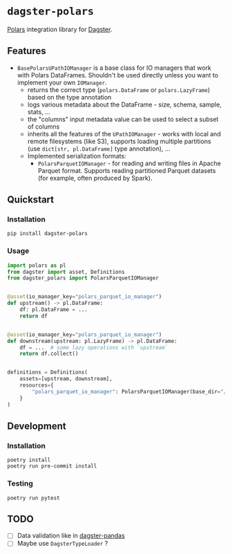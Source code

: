 # `dagster-polars`

[Polars](https://github.com/pola-rs/polars) integration library for [Dagster](https://github.com/dagster-io/dagster).

## Features
 - `BasePolarsUPathIOManager` is a base class for IO managers that work with Polars DataFrames. Shouldn't be used directly unless you want to implement your own `IOManager`.
   - returns the correct type (`polars.DataFrame` or `polars.LazyFrame`) based on the type annotation
   - logs various metadata about the DataFrame - size, schema, sample, stats, ...
   - the "columns" input metadata value can be used to select a subset of columns
   - inherits all the features of the `UPathIOManager` - works with local and remote filesystems (like S3),
       supports loading multiple partitions (use `dict[str, pl.DataFrame]` type annotation), ...
   - Implemented serialization formats:
     - `PolarsParquetIOManager` - for reading and writing files in Apache Parquet format. Supports reading partitioned Parquet datasets (for example, often produced by Spark).

## Quickstart

### Installation

```shell
pip install dagster-polars
```

### Usage
```python
import polars as pl
from dagster import asset, Definitions
from dagster_polars import PolarsParquetIOManager


@asset(io_manager_key="polars_parquet_io_manager")
def upstream() -> pl.DataFrame:
    df: pl.DataFrame = ...
    return df


@asset(io_manager_key="polars_parquet_io_manager")
def downstream(upstream: pl.LazyFrame) -> pl.DataFrame:
    df = ...  # some lazy operations with `upstream`
    return df.collect()


definitions = Definitions(
    assets=[upstream, downstream],
    resources={
        "polars_parquet_io_manager": PolarsParquetIOManager(base_dir="/remote/or/local/path")
    }
)
```

## Development

### Installation
```shell
poetry install
poetry run pre-commit install
```

### Testing
```shell
poetry run pytest
```

## TODO

 - [ ] Data validation like in [dagster-pandas](https://docs.dagster.io/integrations/pandas#validating-pandas-dataframes-with-dagster-types)
 - [ ] Maybe use `DagsterTypeLoader` ?
